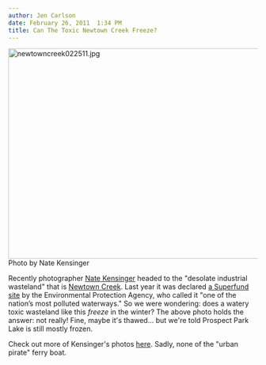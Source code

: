 ```yaml
---
author: Jen Carlson
date: February 26, 2011  1:34 PM
title: Can The Toxic Newtown Creek Freeze?
---
```


<p><span class="mt-enclosure mt-enclosure-image" style="display: inline;"> <img alt="newtowncreek022511.jpg" src="https://web.archive.org/web/20110412183359im_/http://gothamist.com/attachments/arts_jen/newtowncreek022511.jpg" width="640" height="425" class="image-none"> </span><br>
<span class="photo_caption">Photo by Nate Kensinger</span></p>

<p>Recently photographer <a href="https://web.archive.org/web/20110412183359/http://kensinger.blogspot.com/">Nate Kensinger</a> headed to the &quot;desolate industrial wasteland&quot; that is <a href="https://web.archive.org/web/20110412183359/http://kensinger.blogspot.com/2011/02/newtown-creek-brooklyn-shores.html">Newtown Creek</a>. Last year it was declared <a href="https://web.archive.org/web/20110412183359/http://gothamist.com/2010/09/28/newtown_creek.php">a Superfund site</a> by the Environmental Protection Agency, who called it &quot;one of the nation&#x2019;s most polluted waterways.&quot; So we were wondering: does a watery toxic wasteland like this <em>freeze</em> in the winter? The above photo holds the answer: not really! Fine, maybe it&apos;s thawed... but we&apos;re told Prospect Park Lake is still mostly frozen.</p>

<p>Check out more of Kensinger&apos;s photos <a href="https://web.archive.org/web/20110412183359/http://kensinger.blogspot.com/2011/02/newtown-creek-brooklyn-shores.html">here</a>. Sadly, none of the &quot;urban pirate&quot; ferry boat.</p>
